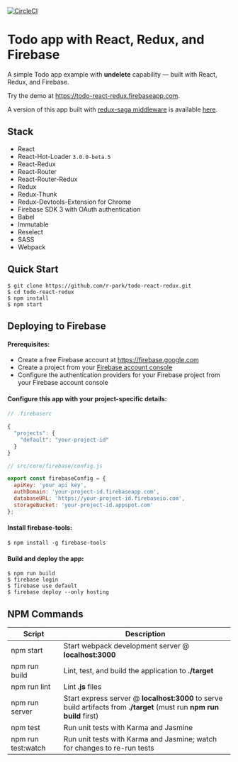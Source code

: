 [![CircleCI](https://circleci.com/gh/r-park/todo-react-redux.svg?style=shield&circle-token=6caf8c493bd66544717ff9a47ae01d8be036e53c)](https://circleci.com/gh/r-park/todo-react-redux)


# Todo app with React, Redux, and Firebase
A simple Todo app example with **undelete** capability — built with React, Redux, and Firebase.

Try the demo at https://todo-react-redux.firebaseapp.com. 

A version of this app built with [redux-saga middleware](https://github.com/yelouafi/redux-saga) is available [here](https://github.com/r-park/todo-redux-saga).


## Stack

- React
- React-Hot-Loader `3.0.0-beta.5`
- React-Redux
- React-Router
- React-Router-Redux
- Redux
- Redux-Thunk
- Redux-Devtools-Extension for Chrome
- Firebase SDK 3 with OAuth authentication
- Babel
- Immutable
- Reselect
- SASS
- Webpack


Quick Start
-----------

```shell
$ git clone https://github.com/r-park/todo-react-redux.git
$ cd todo-react-redux
$ npm install
$ npm start
```

## Deploying to Firebase
#### Prerequisites:
- Create a free Firebase account at https://firebase.google.com
- Create a project from your [Firebase account console](https://console.firebase.google.com)
- Configure the authentication providers for your Firebase project from your Firebase account console

#### Configure this app with your project-specific details:
```javascript
// .firebaserc

{
  "projects": {
    "default": "your-project-id"
  }
}
```
```javascript
// src/core/firebase/config.js

export const firebaseConfig = {
  apiKey: 'your api key',
  authDomain: 'your-project-id.firebaseapp.com',
  databaseURL: 'https://your-project-id.firebaseio.com',
  storageBucket: 'your-project-id.appspot.com'
};
```

#### Install firebase-tools:
```shell
$ npm install -g firebase-tools
```

#### Build and deploy the app:
```shell
$ npm run build
$ firebase login
$ firebase use default
$ firebase deploy --only hosting
```


NPM Commands
------------

|Script|Description|
|---|---|
|npm start|Start webpack development server @ **localhost:3000**|
|npm run build|Lint, test, and build the application to **./target**|
|npm run lint|Lint **.js** files|
|npm run server|Start express server @ **localhost:3000** to serve build artifacts from **./target** (must run **npm run build** first)|
|npm test|Run unit tests with Karma and Jasmine|
|npm run test:watch|Run unit tests with Karma and Jasmine; watch for changes to re-run tests|
